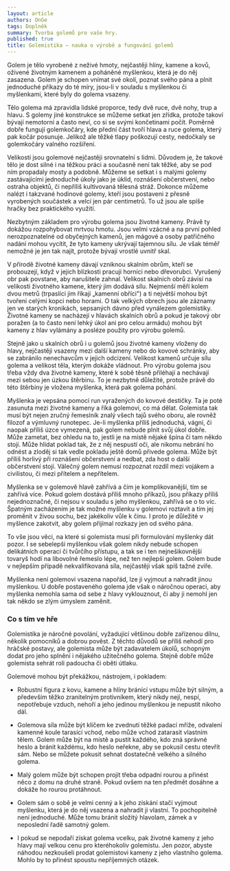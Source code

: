 ```yaml
---
layout: article
authors: OnGe
tags: Doplněk
summary: Tvorba golemů pro vaše hry.
published: true
title: Golemistika – nauka o výrobě a fungování golemů
---
```


Golem je tělo vyrobené z neživé hmoty, nejčastěji hlíny, kamene a kovů, oživené životným kamenem a poháněné myšlenkou, která je do něj zasazena. Golem je schopen vnímat své okolí, poznat svého pána a plnit jednoduché příkazy do té míry, jsou-li v souladu s myšlenkou či myšlenkami, které byly do golema vsazeny. 

Tělo golema má zpravidla lidské proporce, tedy dvě ruce, dvě nohy, trup a hlavu. S golemy jiné konstrukce se můžeme setkat jen zřídka, protože takoví bývají nemotorní a často neví, co si se svými končetinami počít. Poměrně dobře fungují golemkočáry, kde přední část tvoří hlava a ruce golema, který pak kočár posunuje. Jelikož ale těžké tlapy poškozují cesty, nedočkaly se golemkočáry valného rozšíření. 

Velikostí jsou golemové nejčastěji srovnatelní s lidmi. Důvodem je, že takové tělo je dost silné i na těžkou práci a současně není tak těžké, aby se pod ním propadaly mosty a podobně. Můžeme se setkat i s malými golemy zastávajícími jednoduché úkoly jako je úklid, roznášení občerstvení, nebo ostraha objektů, či nepříliš kultivovaná tělesná stráž. Dokonce můžeme nalézt i takzvané hodinové golemy, kteří jsou postaveni z přesně vyrobených součástek a velcí jen pár centimetrů. To už jsou ale spíše hračky bez praktického využití. 

Nezbytným základem pro výrobu golema jsou životné kameny. Právě ty dokážou rozpohybovat mrtvou hmotu. Jsou velmi vzácné a na první pohled nerozpoznatelné od obyčejných kamenů, jen mágové a osoby patřičného nadání mohou vycítit, že tyto kameny ukrývají tajemnou sílu. Je však téměř nemožné je jen tak najít, protože bývají vrostlé uvnitř skal. 

V přírodě životné kameny dávají vzniknou skalním obrům, kteří se probouzejí, když v jejich blízkosti pracují horníci nebo dřevorubci. Vyrušený obr pak povstane, aby narušitele zahnal. Velikost skalních obrů závisí na velikosti životného kamene, který jim dodává sílu. Nejmenší měří kolem dvou metrů (trpaslíci jim říkají „kamenní obříci") a ti největší mohou být tvořeni celými kopci nebo horami. O tak velkých obrech jsou ale záznamy jen ve starých kronikách, sepsaných dávno před vynálezem golemistiky. Životné kameny se nacházejí v hlavách skalních obrů a pokud je takový obr poražen (a to často není lehký úkol ani pro celou armádu) mohou být kameny z hlav vylámány a posléze použity pro výrobu golemů. 

Stejně jako u skalních obrů i u golemů jsou životné kameny vloženy do hlavy, nejčastěji vsazeny mezi další kameny nebo do kovové schránky, aby se zabránilo nenechavcům v jejich odcizení. Velikost kamenů určuje sílu golema a velikost těla, kterým dokáže vládnout. Pro výrobu golema jsou třeba vždy dva životné kameny, které k sobě těsně přiléhají a nechávají mezi sebou jen úzkou štěrbinu. To je nezbytně důležité, protože právě do této štěrbiny je vložena myšlenka, která pak golema pohání. 

Myšlenka je vepsána pomocí run vyražených do kovové destičky. Ta je poté zasunuta mezi životné kameny a říká golemovi, co má dělat. Golemista tak musí být nejen zručný řemeslník znalý všech tajů svého oboru, ale rovněž filozof a výmluvný runotepec. Je-li myšlenka příliš jednoduchá, vágní, či naopak příliš úzce vymezená, pak golem nebude plnit svůj úkol dobře. Může zametat, bez ohledu na to, jestli je na místě nějaké špína či tam někdo stojí. Může hlídat poklad tak, že z něj nespustí oči, ale nikomu nebrání ho odnést a zloděj si tak vedle pokladu ještě domů přivede golema. Může být příliš horlivý při roznášení občerstvení a nedbat, zda host o další občerstvení stojí. Válečný golem nemusí rozpoznat rozdíl mezi vojákem a civilistou, či mezi přítelem a nepřítelem. 

Myšlenka se v golemově hlavě zahřívá a čím je komplikovanější, tím se zahřívá více. Pokud golem dostává příliš mnoho příkazů, jsou příkazy příliš nejednoznačné, či nejsou v souladu s jeho myšlenkou, zahřívá se o to víc. Špatným zacházením je tak možné myšlenku v golemovi roztavit a tím jej proměnit v živou sochu, bez jakékoliv vůle k činu. I proto je důležité v myšlence zakotvit, aby golem přijímal rozkazy jen od svého pána. 

To vše jsou věci, na které si golemista musí při formulování myšlenky dát pozor. I se sebelepší myšlenkou však golem nikdy nebude schopen delikátních operací či tvůrčího přístupu, a tak se i ten nejnešikovnější tovaryš hodí na libovolné řemeslo lépe, než ten nejlepší golem. Golem bude v nejlepším případě nekvalifikovaná síla, nejčastěji však spíš tažné zvíře. 

Myšlenka není golemovi vsazena napořád, lze ji vyjmout a nahradit jinou myšlenkou. U dobře postaveného golema jde však o náročnou operaci, aby myšlenka nemohla sama od sebe z hlavy vyklouznout, či aby ji nemohl jen tak někdo se zlým úmyslem zaměnit. 

### Co s tím ve hře 

Golemistika je náročné povolání, vyžadující většinou dobře zařízenou dílnu, několik pomocníků a dobrou pověst. Z těchto důvodů se příliš nehodí pro hráčské postavy, ale golemista může být zadavatelem úkolů, schopným dodat pro jeho splnění i nějakého užitečného golema. Stejně dobře může golemista sehrát roli padoucha či oběti útlaku. 

Golemové mohou být překážkou, nástrojem, i pokladem: 

- Robustní figura z kovu, kamene a hlíny bránící vstupu může být silným, a především těžko zranitelným protivníkem, který nikdy nejí, nespí, nepotřebuje vzduch, nehoří a jeho jedinou myšlenkou je nepustit nikoho dál. 

- Golemova síla může být klíčem ke zvednutí těžké padací mříže, odvalení kamenné koule tarasící vchod, nebo může vchod zatarasit vlastním tělem. Golem může být na místě a pustit každého, kdo zná správné heslo a bránit každému, kdo heslo neřekne, aby se pokusil cestu otevřít sám. Nebo se můžete pokusit sehnat dostatečně velkého a silného golema. 

- Malý golem může být schopen projít třeba odpadní rourou a přinést něco z domu na druhé straně. Pokud ovšem na ten předmět dosáhne a dokáže ho rourou protáhnout.

- Golem sám o sobě je velmi cenný a k jeho získání stačí vyjmout myšlenku, která je do něj vsazena a nahradit ji vlastní. To pochopitelně není jednoduché. Může tomu bránit složitý hlavolam, zámek a v neposlední řadě samotný golem. 

- I pokud se nepodaří získat golema vcelku, pak životné kameny z jeho hlavy mají velkou cenu pro kteréhokoliv golemistu. Jen pozor, abyste náhodou nezkoušeli prodat golemistovi kameny z jeho vlastního golema. Mohlo by to přinést spoustu nepříjemných otázek.
